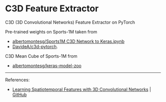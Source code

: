 # C3D Feature Extractor
C3D (3D Convolutional Networks) Feature Extractor on PyTorch

Pre-trained weights on Sports-1M taken from
* [albertomontesg/Sports1M C3D Network to Keras.ipynb](https://gist.github.com/albertomontesg/d8b21a179c1e6cca0480ebdf292c34d2)
* [DavideA/c3d-pytorch](https://github.com/DavideA/c3d-pytorch).

C3D Mean Cube of Sports-1M from
* [albertomontesg/keras-model-zoo](https://github.com/albertomontesg/keras-model-zoo/tree/master/kerasmodelzoo/data)

---
References:
* [Learning Spatiotemporal Features with 3D Convolutional Networks](https://arxiv.org/abs/1412.0767) | [GitHub](https://github.com/facebook/C3D)
